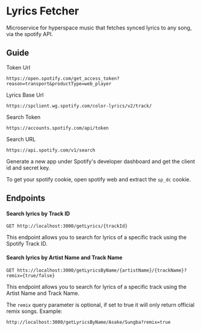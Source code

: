 # Lyrics Fetcher

Microservice for hyperspace music that fetches synced lyrics to any song, via the spotify API.

## Guide

Token Url

```
https://open.spotify.com/get_access_token?reason=transport&productType=web_player
```

Lyrics Base Url

```
https://spclient.wg.spotify.com/color-lyrics/v2/track/
```

Search Token

```
https://accounts.spotify.com/api/token
```

Search URL

```
https://api.spotify.com/v1/search
```

Generate a new app under Spotify's developer dashboard and get the client id and secret key.

To get your spotify cookie, open spotify web and extract the `sp_dc` cookie.

## Endpoints

#### Search lyrics by Track ID

```
GET http://localhost:3000/getLyrics/{trackId}
```

This endpoint allows you to search for lyrics of a specific track using the Spotify Track ID.

#### Search lyrics by Artist Name and Track Name

```
GET htts://localhost:3000/getLyricsByName/{artistName}/{trackName}?remix={true/false}

```

This endpoint allows you to search for lyrics of a specific track using the Artist Name and Track Name.

The `remix` query parameter is optional, if set to true it will only return official remix songs.
Example:

```
http://localhost:3000/getLyricsByName/Asake/Sungba?remix=true
```
